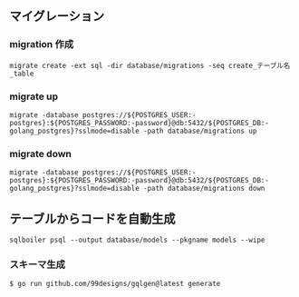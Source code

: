 ## マイグレーション

### migration 作成

```
migrate create -ext sql -dir database/migrations -seq create_テーブル名_table
```

### migrate up

```
migrate -database postgres://${POSTGRES_USER:-postgres}:${POSTGRES_PASSWORD:-password}@db:5432/${POSTGRES_DB:-golang_postgres}?sslmode=disable -path database/migrations up
```

### migrate down

```
migrate -database postgres://${POSTGRES_USER:-postgres}:${POSTGRES_PASSWORD:-password}@db:5432/${POSTGRES_DB:-golang_postgres}?sslmode=disable -path database/migrations down
```

## テーブルからコードを自動生成

```
sqlboiler psql --output database/models --pkgname models --wipe
```

### スキーマ生成

```
$ go run github.com/99designs/gqlgen@latest generate
```
